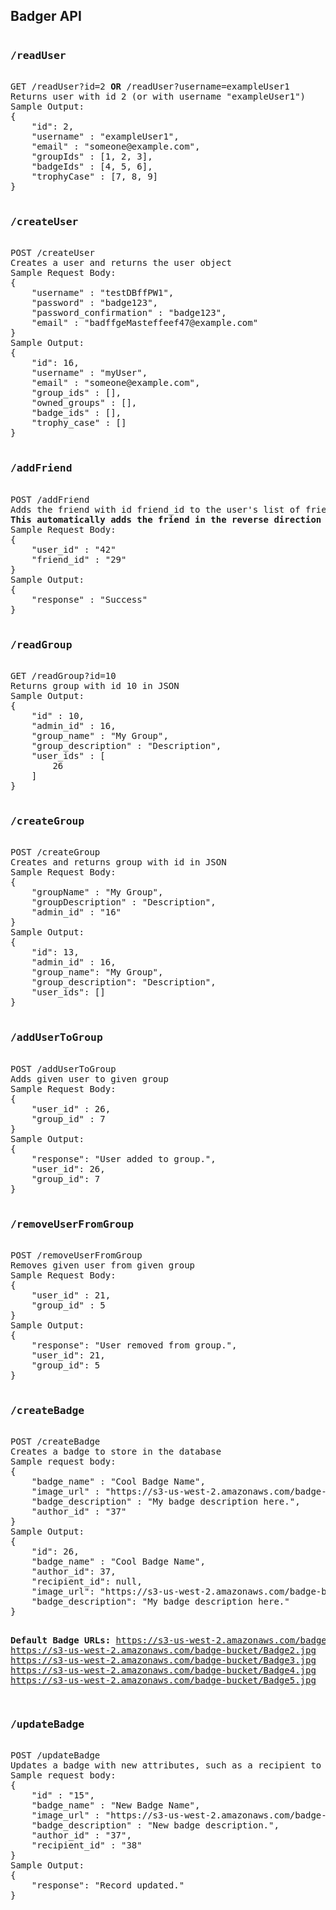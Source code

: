 <h2>Badger API</h2>
<pre>
<h3>/readUser</h3>
GET /readUser?id=2 <b>OR</b> /readUser?username=exampleUser1
Returns user with id 2 (or with username "exampleUser1")
Sample Output:
{
	"id": 2,
	"username" : "exampleUser1",
	"email" : "someone@example.com",
	"groupIds" : [1, 2, 3],
	"badgeIds" : [4, 5, 6],
	"trophyCase" : [7, 8, 9]
}

<h3>/createUser</h3>
POST /createUser
Creates a user and returns the user object
Sample Request Body:
{
	"username" : "testDBffPW1",
	"password" : "badge123",
	"password_confirmation" : "badge123",
	"email" : "badffgeMasteffeef47@example.com"
}
Sample Output:
{
	"id": 16,
	"username" : "myUser",
	"email" : "someone@example.com",
	"group_ids" : [],
	"owned_groups" : [],
	"badge_ids" : [],
	"trophy_case" : []
}

<h3>/addFriend</h3>
POST /addFriend
Adds the friend with id friend_id to the user's list of friend_ids.
<b>This automatically adds the friend in the reverse direction - user with id friend_id will have user_id in their list of friend_ids as well.</b>
Sample Request Body:
{
	"user_id" : "42"
	"friend_id" : "29"
}
Sample Output:
{
	"response" : "Success"
}

<h3>/readGroup</h3>
GET /readGroup?id=10
Returns group with id 10 in JSON
Sample Output:
{
	"id" : 10,
	"admin_id" : 16,
  	"group_name" : "My Group",
  	"group_description" : "Description",
  	"user_ids" : [
    	26
  	]
}

<h3>/createGroup</h3>
POST /createGroup
Creates and returns group with id in JSON
Sample Request Body:
{
	"groupName" : "My Group",
	"groupDescription" : "Description",
	"admin_id" : "16"
}
Sample Output:
{
  	"id": 13,
  	"admin_id" : 16,
  	"group_name": "My Group",
  	"group_description": "Description",
  	"user_ids": []
}

<h3>/addUserToGroup</h3>
POST /addUserToGroup
Adds given user to given group
Sample Request Body:
{
	"user_id" : 26,
	"group_id" : 7
}
Sample Output:
{
  	"response": "User added to group.",
  	"user_id": 26,
  	"group_id": 7
}

<h3>/removeUserFromGroup</h3>
POST /removeUserFromGroup
Removes given user from given group
Sample Request Body:
{
	"user_id" : 21,
	"group_id" : 5
}
Sample Output:
{
  	"response": "User removed from group.",
  	"user_id": 21,
  	"group_id": 5
}

<h3>/createBadge</h3>
POST /createBadge
Creates a badge to store in the database
Sample request body:
{
	"badge_name" : "Cool Badge Name",
	"image_url" : "https://s3-us-west-2.amazonaws.com/badge-bucket/Badge5.jpg",
	"badge_description" : "My badge description here.",
	"author_id" : "37"
}
Sample Output:
{
  	"id": 26,
  	"badge_name" : "Cool Badge Name",
  	"author_id": 37,
  	"recipient_id": null,
  	"image_url": "https://s3-us-west-2.amazonaws.com/badge-bucket/Badge5.jpg",
  	"badge_description": "My badge description here."
}

<b>Default Badge URLs:</b>
https://s3-us-west-2.amazonaws.com/badge-bucket/Badge1.jpg
https://s3-us-west-2.amazonaws.com/badge-bucket/Badge2.jpg
https://s3-us-west-2.amazonaws.com/badge-bucket/Badge3.jpg
https://s3-us-west-2.amazonaws.com/badge-bucket/Badge4.jpg
https://s3-us-west-2.amazonaws.com/badge-bucket/Badge5.jpg

<h3>/updateBadge</h3>
POST /updateBadge
Updates a badge with new attributes, such as a recipient to award the badge to.
Sample request body:
{
	"id" : "15",
	"badge_name" : "New Badge Name",
	"image_url" : "https://s3-us-west-2.amazonaws.com/badge-bucket/Badge2.jpg",
	"badge_description" : "New badge description.",
	"author_id" : "37",
	"recipient_id" : "38"
}
Sample Output:
{
  	"response": "Record updated."
}
</pre>